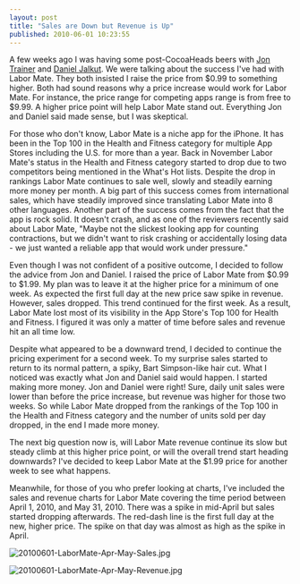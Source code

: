 ```yaml
---
layout: post
title: "Sales are Down but Revenue is Up"
published: 2010-06-01 10:23:55
---
```

A few weeks ago I was having some post-CocoaHeads beers with [Jon Trainer](http://outerlevel.com/) and [Daniel Jalkut](http://www.red-sweater.com/). We were talking about the success I've had with Labor Mate. They both insisted I raise the price from $0.99 to something higher. Both had sound reasons why a price increase would work for Labor Mate. For instance, the price range for competing apps range is from free to $9.99. A higher price point will help Labor Mate stand out. Everything Jon and Daniel said made sense, but I was skeptical.

For those who don't know, Labor Mate is a niche app for the iPhone. It has been in the Top 100 in the Health and Fitness category for multiple App Stores including the U.S. for more than a year. Back in November Labor Mate's status in the Health and Fitness category started to drop due to two competitors being mentioned in the What's Hot lists. Despite the drop in rankings Labor Mate continues to sale well, slowly and steadily earning more money per month. A big part of this success comes from international sales, which have steadily improved since translating Labor Mate into 8 other languages. Another part of the success comes from the fact that the app is rock solid. It doesn't crash, and as one of the reviewers recently said about Labor Mate, "Maybe not the slickest looking app for counting contractions, but we didn't want to risk crashing or accidentally losing data - we just wanted a reliable app that would work under pressure."

Even though I was not confident of a positive outcome, I decided to follow the advice from Jon and Daniel. I raised the price of Labor Mate from $0.99 to $1.99. My plan was to leave it at the higher price for a minimum of one week. As expected the first full day at the new price saw spike in revenue. However, sales dropped. This trend continued for the first week. As a result, Labor Mate lost most of its visibility in the App Store's Top 100 for Health and Fitness. I figured it was only a matter of time before sales and revenue hit an all time low.

Despite what appeared to be a downward trend, I decided to continue the pricing experiment for a second week. To my surprise sales started to return to its normal pattern, a spiky, Bart Simpson-like hair cut. What I noticed was exactly what Jon and Daniel said would happen. I started making more money. Jon and Daniel were right! Sure, daily unit sales were lower than before the price increase, but revenue was higher for those two weeks. So while Labor Mate dropped from the rankings of the Top 100 in the Health and Fitness category and the number of units sold per day dropped, in the end I made more money.

The next big question now is, will Labor Mate revenue continue its slow but steady climb at this higher price point, or will the overall trend start heading downwards? I've decided to keep Labor Mate at the $1.99 price for another week to see what happens.

Meanwhile, for those of you who prefer looking at charts, I've included the sales and revenue charts for Labor Mate covering the time period between April 1, 2010, and May 31, 2010. There was a spike in mid-April but sales started dropping afterwards. The red-dash line is the first full day at the new, higher price. The spike on that day was almost as high as the spike in April.

![20100601-LaborMate-Apr-May-Sales.jpg](http://blog.whitepeaksoftware.com/wp-content/uploads/2010/06/20100601-LaborMate-Apr-May-Sales.jpg)

![20100601-LaborMate-Apr-May-Revenue.jpg](http://blog.whitepeaksoftware.com/wp-content/uploads/2010/06/20100601-LaborMate-Apr-May-Revenue.jpg)

  

